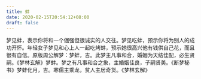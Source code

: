 ```yaml
---
title: 蚌
date: 2020-02-15T20:54:12+08:00
draft: false
---
```


梦见蚌，表示你将和一个倔强但很诚实的人交往。梦见吃蚌，预示你将为别人的成功开怀。年轻女子梦见和心上人一起吃烤蚌，预示她很高兴他有钱供自己花，而且很有自信。原版周公解梦：梦蚌，吉。此梦主凡事和合，婚姻为天结佳配，必生贤嗣。《梦林玄解》梦蚌。梦之有凡事和合之象，主婚姻佳良，子嗣贤美。《断梦秘书》梦蚌化月，吉。寒儒主乘龙，贫人主居奇货。《梦林玄解》